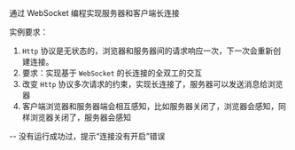 通过 WebSocket 编程实现服务器和客户端长连接

实例要求：

1. `Http` 协议是无状态的，浏览器和服务器间的请求响应一次，下一次会重新创建连接。
2. 要求：实现基于 `WebSocket` 的长连接的全双工的交互
3. 改变 `Http` 协议多次请求的约束，实现长连接了，服务器可以发送消息给浏览器
4. 客户端浏览器和服务器端会相互感知，比如服务器关闭了，浏览器会感知，同样浏览器关闭了，服务器会感知


-- 没有运行成功过，提示“连接没有开启”错误